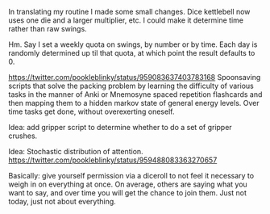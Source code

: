 In translating my routine I made some small changes. Dice kettlebell now uses
one die and a larger multiplier, etc. I could make it determine time rather than raw swings.

Hm. Say I set a weekly quota on swings, by number or by time. Each day is
randomly determined up til that quota, at which point the result defaults to 0.

https://twitter.com/pookleblinky/status/959083637403783168 Spoonsaving
scripts that solve the packing problem by learning the difficulty of
various tasks in the manner of Anki or Mnemosyne spaced repetition
flashcards and then mapping them to a hidden markov state of
general energy levels. Over time tasks get done, without overexerting oneself.

Idea: add gripper script to determine whether to do a set of gripper crushes.

Idea: Stochastic distribution of attention.
https://twitter.com/pookleblinky/status/959488083363270657

Basically: give yourself permission via a diceroll to not feel it necessary to
weigh in on everything at once. On average, others are saying what you want to
say, and over time you will get the chance to join them. Just not today, just
not about everything.
